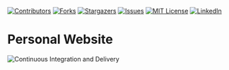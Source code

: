 <!-- PROJECT SHIELDS -->

[![Contributors][contributors-shield]][contributors-url]
[![Forks][forks-shield]][forks-url]
[![Stargazers][stars-shield]][stars-url]
[![Issues][issues-shield]][issues-url]
[![MIT License][license-shield]][license-url]
[![LinkedIn][linkedin-shield]][linkedin-url]

# Personal Website

![Continuous Integration and Delivery](https://github.com/BigTava/tiagommt.com/workflows/Continuous%20Integration%20and%20Delivery/badge.svg?branch=master)

<!-- MARKDOWN LINKS & IMAGES -->

[contributors-shield]: https://img.shields.io/github/contributors/bigtava/tiagommt.com.svg?style=for-the-badge
[contributors-url]: https://github.com/bigtava/tiagommt.com/graphs/contributors
[forks-shield]: https://img.shields.io/github/forks/bigtava/tiagommt.com.svg?style=for-the-badge
[forks-url]: https://github.com/bigtava/tiagommt.com/network/members
[stars-shield]: https://img.shields.io/github/stars/bigtava/tiagommt.com.svg?style=for-the-badge
[stars-url]: https://github.com/bigtava/tiagommt.com/stargazers
[issues-shield]: https://img.shields.io/github/issues/bigtava/tiagommt.com.svg?style=for-the-badge
[issues-url]: https://github.com/bigtava/tiagommt.com/issues
[license-shield]: https://img.shields.io/github/license/bigtava/tiagommt.com.svg?style=for-the-badge
[license-url]: https://github.com/bigtava/tiagommt.com/blob/master/LICENSE.txt
[linkedin-shield]: https://img.shields.io/badge/-LinkedIn-black.svg?style=for-the-badge&logo=linkedin&colorB=555
[linkedin-url]: https://www.linkedin.com/in/tiagommtavares/
